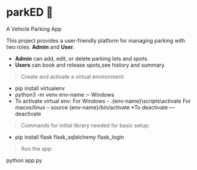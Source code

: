 # parkED 🚗  

A Vehicle Parking App  

This project provides a user-friendly platform for managing parking with two roles: **Admin** and **User**.  
- **Admin** can add, edit, or delete parking lots and spots.  
- **Users** can book and release spots,see history and summary.

> Create and activate a virtual environment:

* pip install virtualenv 
* python3 -m venv env-name :– Windows
* To activate virtual env:
                        For Windows - .\{env-name}\scripts\activate
                        For macos/linux – source {env-name}/bin/activate
*To deactivate — deactivate

> Commands for initial library needed for basic setup:

* pip install flask flask_sqlalchemy flask_login

> Run the app:

python app.py

